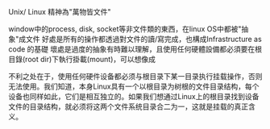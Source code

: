 Unix/ Linux 精神為"萬物皆文件"

window中的process, disk, socket等非文件類的東西，在linux OS中都被"抽象"成文件
好處是所有的操作都透過對文件的讀/寫完成，也構成Infrastructure as code 的基礎
壞處是過度的抽象有時難以理解，且使用任何硬體設備都必須要在根目錄(root dir)下執行掛載(mount)，可以想像成


不利之处在于，使用任何硬件设备都必须与根目录下某一目录执行挂载操作，否则无法使用。我们知道，本身Linux具有一个以根目录为树根的文件目录结构，每个设备也同样如此，它们是相互独立的。如果我们想通过Linux上的根目录找到设备文件的目录结构，就必须将这两个文件系统目录合二为一，这就是挂载的真正含义。